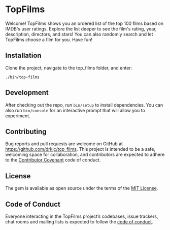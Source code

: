 # TopFilms

Welcome! TopFilms shows you an ordered list of the top 100 films based on IMDB's user ratings. Explore the list deeper to see the film's rating, year, description, directors, and stars! You can also randomly search and let TopFilms choose a film for you. Have fun!

## Installation

Clone the project, navigate to the top_films folder, and enter:

```
./bin/top-films
```

## Development

After checking out the repo, run `bin/setup` to install dependencies. You can also run `bin/console` for an interactive prompt that will allow you to experiment.

## Contributing

Bug reports and pull requests are welcome on GitHub at https://github.com/drkjc/top_films. This project is intended to be a safe, welcoming space for collaboration, and contributors are expected to adhere to the [Contributor Covenant](http://contributor-covenant.org) code of conduct.

## License

The gem is available as open source under the terms of the [MIT License](https://opensource.org/licenses/MIT).

## Code of Conduct

Everyone interacting in the TopFilms project’s codebases, issue trackers, chat rooms and mailing lists is expected to follow the [code of conduct](https://github.com/drkjc/top_films/blob/master/CODE_OF_CONDUCT.md).
